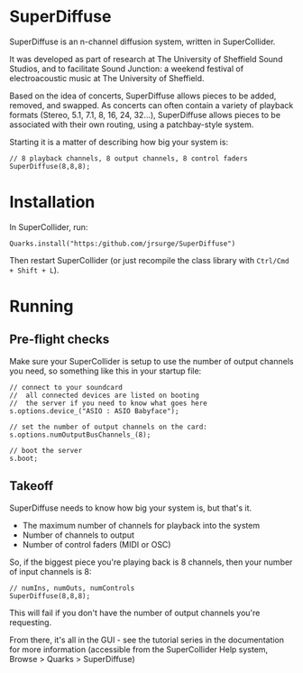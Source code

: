 # SuperDiffuse
SuperDiffuse is an n-channel diffusion system, written in SuperCollider.

It was developed as part of research at The University of Sheffield Sound Studios, and to facilitate Sound Junction: a weekend festival of electroacoustic music at The University of Sheffield.

Based on the idea of concerts, SuperDiffuse allows pieces to be added, removed, and swapped. As concerts can often contain a variety of playback formats (Stereo, 5.1, 7.1, 8, 16, 24, 32...), SuperDiffuse allows pieces to be associated with their own routing, using a patchbay-style system.

Starting it is a matter of describing how big your system is:

```supercollider
// 8 playback channels, 8 output channels, 8 control faders
SuperDiffuse(8,8,8);
```

# Installation
In SuperCollider, run:

```supercollider
Quarks.install("https:/github.com/jrsurge/SuperDiffuse")
```

Then restart SuperCollider (or just recompile the class library with `Ctrl/Cmd + Shift + L`).

# Running

## Pre-flight checks
Make sure your SuperCollider is setup to use the number of output channels you need, so something like this in your startup file:
```supercollider
// connect to your soundcard
//  all connected devices are listed on booting
//  the server if you need to know what goes here
s.options.device_("ASIO : ASIO Babyface");

// set the number of output channels on the card:
s.options.numOutputBusChannels_(8);

// boot the server
s.boot;
```

## Takeoff
SuperDiffuse needs to know how big your system is, but that's it.

* The maximum number of channels for playback into the system
* Number of channels to output
* Number of control faders (MIDI or OSC)

So, if the biggest piece you're playing back is 8 channels, then your number of input channels is 8:

```supercollider
// numIns, numOuts, numControls
SuperDiffuse(8,8,8);
```

This will fail if you don't have the number of output channels you're requesting.

From there, it's all in the GUI - see the tutorial series in the documentation for more information (accessible from the SuperCollider Help system, Browse > Quarks > SuperDiffuse)
